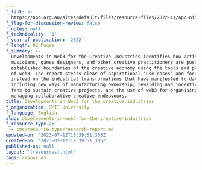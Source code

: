 ```yaml
---
f_link: >-
  https://apo.org.au/sites/default/files/resource-files/2022-11/apo-nid319849_0.pdf
f_flag-for-discussion-review: false
f_notes: null
f_technicality: '1'
f_year-of-publication: '2022'
f_length: 92 Pages
f_summary: >-
  Developments in Web3 for the Creative Industries identifies how artists,
  musicians, games designers, and other creative practitioners are pushing the
  established boundaries of the creative economy using the tools and platforms
  of web3. The report steers clear of aspirational ‘use cases’ and focusses
  instead on the industrial transformations that have manifested to date,
  including new ways of manufacturing ownership, rewarding and incentivising
  fans to sustain creative projects, and the use of web3 for organising and
  managing collaborative creative endeavours.
title: Developments in Web3 for the creative industries
f_organization: RMIT University
f_language: English
slug: developments-in-web3-for-the-creative-industries
f_resource-type-2:
  - cms/resource-type/research-report.md
updated-on: '2023-07-12T18:39:51.305Z'
created-on: '2023-07-12T18:39:51.305Z'
published-on: null
layout: '[resources].html'
tags: resources
---
```



